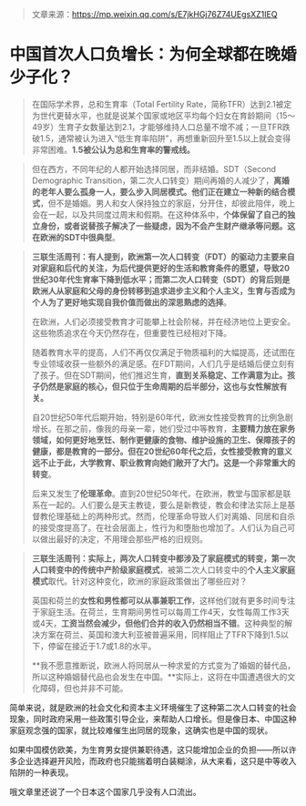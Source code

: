 > 文章来源：https://mp.weixin.qq.com/s/E7jkHGj76Z74UEgsXZ1IEQ

# 中国首次人口负增长：为何全球都在晚婚少子化？

> 在国际学术界，总和生育率（Total Fertility Rate，简称TFR）达到2.1被定为世代更替水平，也就是说某个国家或地区平均每个妇女在育龄期间（15〜49岁）生育子女数量达到2.1，才能够维持人口总量不增不减；一旦TFR跌破1.5，通常被认为进入“低生育率陷阱”，再想重新回升至1.5以上就会变得非常困难。**1.5被公认为总和生育率的警戒线。**

> 但在西方，不同年纪的人都开始选择同居，而非结婚。SDT（Second Demographic Transition，第二次人口转变）期间再婚的人减少了，**离婚的老年人要么孤身一人，要么步入同居模式。他们正在建立一种新的结合模式**，但不是婚姻。男人和女人保持独立的家庭，分开住，却彼此陪伴，晚上会在一起，以及共同度过周末和假期。在这种体系中，**个体保留了自己的独立身份，或者说替孩子解决了一些疑虑，因为不会产生财产继承等问题。这在欧洲的SDT中很典型**。

> **三联生活周刊：**有人提到，欧洲第一次人口转变（FDT）的驱动力主要来自对家庭和后代的关注，**为后代提供更好的生活和教育条件的愿望**，导致20世纪30年代生育率下降到低水平；而第二次人口转变（SDT）的背后则是欧洲人从家庭和父母的身份转移到**追求进步主义和个人主义，生育与否成为个人为了更好地实现自我价值而做出的深思熟虑的选择**。
>
> 在欧洲，人们必须接受教育才可能攀上社会阶梯，并在经济地位上更安全。这些物质追求在今天仍然存在，但重要性已经相对下降。
>
> 随着教育水平的提高，人们不再仅仅满足于物质福利的大幅提高，还试图在专业领域收获一些额外的满足感。在FDT期间，人们几乎是结婚后便立刻有了孩子。但在SDT期间，他们推迟生育，**直到关系稳定、工作满意为止。孩子仍然是家庭的核心，但只位于生命周期的后半部分，这也与女性解放有关。**
>
> 自20世纪50年代后期开始，特别是60年代，欧洲女性接受教育的比例急剧增长。在那之前，像我的母亲一辈，她们受过中等教育，**主要精力放在家务领域，如何更好地烹饪、制作更健康的食物、维护设施的卫生、保障孩子的健康，都是教育的一部分。但在20世纪60年代之后，女性接受教育的意义远不止于此，大学教育、职业教育向她们敞开了大门。这是一个非常重大的转变**。
>
> 后来又发生了**伦理革命**。直到20世纪50年代，在欧洲，教堂与国家都是联系在一起的。人们要么是天主教徒，要么是新教徒，教会和律法实际上是基督教伦理基础上的两种形式。然而，伦理革命导致人们对离婚、同居和自杀的接受度提高了。在社会层面上，性行为和堕胎也增加了。人们认为自己可以做出最好的决定，不用理会那些严格的旧规则。

> **三联生活周刊：**实际上，两次人口转变中都涉及了家庭模式的转变，第一次人口转变中的**传统中产阶级家庭模式**，被第二次人口转变中的**个人主义家庭模式**取代。针对这种变化，欧洲的家庭政策做出了哪些应对？
>
> 英国和荷兰的**女性和男性都可以从事兼职工作**，这样他们就有更多时间专注于家庭生活。在荷兰，生育期间男性可以每周工作4天，女性每周工作3天或4天，**工资当然会减少，但他们合并的收入仍然相当不错**。这种典型的解决方案在荷兰、英国和澳大利亚被普遍采用，同样阻止了TFR下降到1.5以下，停留在接近于1.7或1.8的水平。
>
> **我不愿意推断说，欧洲人将同居从一种求爱的方式变为了婚姻的替代品，所以这种婚姻替代品也会发生在中国。**实际上，这将在中国遭遇很大的文化障碍，但也并非不可能。

简单来说，就是欧洲的社会文化和资本主义环境催生了这种第二次人口转变的社会现象，同时政府采用一些政策引导企业，来帮助人口增长。但是像日本、中国这种家庭观念强的国家，就比较难催生出同居的现象，这确实也是中国的现状。

如果中国模仿欧美，为生育男女提供兼职待遇，这只能增加企业的负担——所以许多企业选择避开风险，而政府也只能揣着明白装糊涂，从大来看，这只是中等收入陷阱的一种表现。

哦文章里还说了一个日本这个国家几乎没有人口流出。
